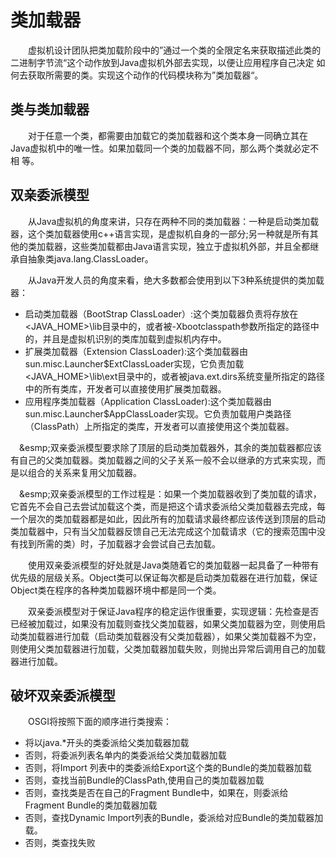 # 类加载器
&emsp;&emsp;虚拟机设计团队把类加载阶段中的”通过一个类的全限定名来获取描述此类的二进制字节流“这个动作放到Java虚拟机外部去实现，以便让应用程序自己决定
如何去获取所需要的类。实现这个动作的代码模块称为”类加载器“。

## 类与类加载器
&emsp;&emsp;对于任意一个类，都需要由加载它的类加载器和这个类本身一同确立其在Java虚拟机中的唯一性。如果加载同一个类的加载器不同，那么两个类就必定不相
等。

## 双亲委派模型
&emsp;&emsp;从Java虚拟机的角度来讲，只存在两种不同的类加载器：一种是启动类加载器，这个类加载器使用c++语言实现，是虚拟机自身的一部分;另一种就是所有其
他的类加载器，这些类加载都由Java语言实现，独立于虚拟机外部，并且全都继承自抽象类java.lang.ClassLoader。

&emsp;&emsp;从Java开发人员的角度来看，绝大多数都会使用到以下3种系统提供的类加载器：
- 启动类加载器（BootStrap ClassLoader）:这个类加载器负责将存放在<JAVA_HOME>\lib目录中的，或者被-Xbootclasspath参数所指定的路径中的，并且是虚拟机识别的类库加载到虚拟机内存中。
- 扩展类加载器（Extension ClassLoader):这个类加载器由sun.misc.Launcher$ExtClassLoader实现，它负责加载<JAVA_HOME>\lib\ext目录中的，或者被java.ext.dirs系统变量所指定的路径中的所有类库，开发者可以直接使用扩展类加载器。
- 应用程序类加载器（Application ClassLoader):这个类加载器由sun.misc.Launcher$AppClassLoader实现。它负责加载用户类路径（ClassPath）上所指定的类库，开发者可以直接使用这个类加载器。

&emsp;&esmp;双亲委派模型要求除了顶层的启动类加载器外，其余的类加载器都应该有自己的父类加载器。类加载器之间的父子关系一般不会以继承的方式来实现，而是以组合的关系来复用父加载器。

&emsp;&esmp;双亲委派模型的工作过程是：如果一个类加载器收到了类加载的请求，它首先不会自己去尝试加载这个类，而是把这个请求委派给父类加载器去完成，每一个层次的类加载器都是如此，因此所有的加载请求最终都应该传送到顶层的启动类加载器中，只有当父加载器反馈自己无法完成这个加载请求（它的搜索范围中没有找到所需的类）时，子加载器才会尝试自己去加载。

&emsp;&emsp;使用双亲委派模型的好处就是Java类随着它的类加载器一起具备了一种带有优先级的层级关系。Object类可以保证每次都是启动类加载器在进行加载，保证Object类在程序的各种类加载器环境中都是同一个类。

&emsp;&emsp;双亲委派模型对于保证Java程序的稳定运作很重要，实现逻辑：先检查是否已经被加载过，如果没有加载则查找父类加载器，如果父类加载器为空，则使用启动类加载器进行加载（启动类加载器没有父类加载器），如果父类加载器不为空，则使用父类加载器进行加载，父类加载器加载失败，则抛出异常后调用自己的加载器进行加载。

## 破坏双亲委派模型
&emsp;&emsp;OSGI将按照下面的顺序进行类搜索：
- 将以java.*开头的类委派给父类加载器加载
- 否则，将委派列表名单内的类委派给父类加载器加载
- 否则，将Import 列表中的类委派给Export这个类的Bundle的类加载器加载
- 否则，查找当前Bundle的ClassPath,使用自己的类加载器加载
- 否则，查找类是否在自己的Fragment Bundle中，如果在，则委派给Fragment Bundle的类加载器加载
- 否则，查找Dynamic Import列表的Bundle，委派给对应Bundle的类加载器加载。
- 否则，类查找失败


